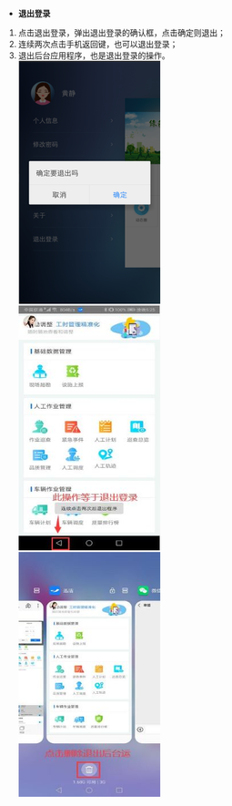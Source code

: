 
* **退出登录**
1. 点击退出登录，弹出退出登录的确认框，点击确定则退出；
2. 连续两次点击手机返回键，也可以退出登录；
3. 退出后台应用程序，也是退出登录的操作。
![](images/app退出登录.png)![](images/2020052814.jpg)
![](images/2020052815.jpg)